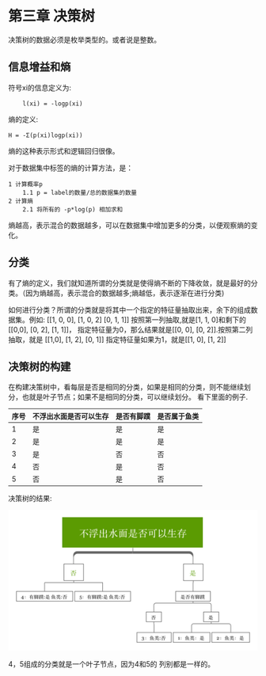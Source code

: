 # 第三章 决策树
决策树的数据必须是枚举类型的。或者说是整数。

## 信息增益和熵
符号xi的信息定义为:
```
	l(xi) = -logp(xi)
```
熵的定义:
```
H = -Σ(p(xi)logp(xi))
```
熵的这种表示形式和逻辑回归很像。

对于数据集中标签的熵的计算方法，是：
```
1 计算概率p
	1.1 p = label的数量/总的数据集的数量
2 计算熵
	2.1 将所有的 -p*log(p) 相加求和
```

熵越高，表示混合的数据越多，可以在数据集中增加更多的分类，以便观察熵的变化。

## 分类
有了熵的定义，我们就知道所谓的分类就是使得熵不断的下降收敛，就是最好的分类。（因为熵越高，表示混合的数据越多;熵越低，表示逐渐在进行分类)

如何进行分类？所谓的分类就是将其中一个指定的特征量抽取出来，余下的组成数据集。例如:
[[1, 0, 0],
 [1, 0, 2]
 [0, 1, 1]]
按照第一列抽取,就是[1, 1, 0]和剩下的[[0,0], [0, 2], [1, 1]]， 指定特征量为0，那么结果就是[[0, 0], [0, 2]].按照第二列抽取，就是 [[1,0], [1, 2], [0, 1]] 指定特征量如果为1，就是[[1, 0], [1, 2]]

## 决策树的构建
在构建决策树中，看每层是否是相同的分类，如果是相同的分类，则不能继续划分，也就是叶子节点；如果不是相同的分类，可以继续划分。
看下里面的例子.

| 序号| 不浮出水面是否可以生存 | 是否有脚蹼 | 是否属于鱼类 |
|----|-------------------|-----------|------------|
| 1 | 是 | 是 | 是 |
| 2 | 是 | 是 | 是 |
| 3 | 是 | 否 | 否 |
| 4 | 否 | 是 | 否 |
| 5 | 否 | 是 | 否 |

决策树的结果:

![](../../res/MLInAction/decison_tree.png)

4，5组成的分类就是一个叶子节点，因为4和5的 列别都是一样的。

